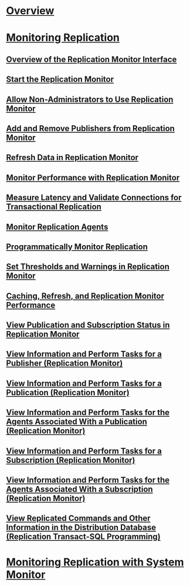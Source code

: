 # [Overview](monitoring-replication.md)  
# [Monitoring Replication](monitoring-replication-overview.md)  
## [Overview of the Replication Monitor Interface](overview-of-the-replication-monitor-interface.md)  
## [Start the Replication Monitor](start-the-replication-monitor.md)  
## [Allow Non-Administrators to Use Replication Monitor](allow-non-administrators-to-use-replication-monitor.md)  
## [Add and Remove Publishers from Replication Monitor](add-and-remove-publishers-from-replication-monitor.md)  
## [Refresh Data in Replication Monitor](refresh-data-in-replication-monitor.md)  
## [Monitor Performance with Replication Monitor](monitor-performance-with-replication-monitor.md)  
## [Measure Latency and Validate Connections for Transactional Replication](measure-latency-and-validate-connections-for-transactional-replication.md)  
## [Monitor Replication Agents](monitor-replication-agents.md)  
## [Programmatically Monitor Replication](programmatically-monitor-replication.md)  
## [Set Thresholds and Warnings in Replication Monitor](set-thresholds-and-warnings-in-replication-monitor.md)  
## [Caching, Refresh, and Replication Monitor Performance](caching-refresh-and-replication-monitor-performance.md)  
## [View Publication and Subscription Status in Replication Monitor](view-publication-and-subscription-status-in-replication-monitor.md)  
## [View Information and Perform Tasks for a Publisher (Replication Monitor)](view-information-and-perform-tasks-for-a-publisher-replication-monitor.md)  
## [View Information and Perform Tasks for a Publication (Replication Monitor)](view-information-and-perform-tasks-for-a-publication-replication-monitor.md)  
## [View Information and Perform Tasks for the Agents Associated With a Publication (Replication Monitor)](view-information-and-perform-tasks-for-publication-agents.md)  
## [View Information and Perform Tasks for a Subscription (Replication Monitor)](view-information-and-perform-tasks-for-a-subscription-replication-monitor.md)  
## [View Information and Perform Tasks for the Agents Associated With a Subscription (Replication Monitor)](view-information-and-perform-tasks-for-subscription-agents.md)  
## [View Replicated Commands and Other Information in the Distribution Database (Replication Transact-SQL Programming)](view-replicated-commands-and-information-in-distribution-database.md)  
# [Monitoring Replication with System Monitor](monitoring-replication-with-system-monitor.md)  
